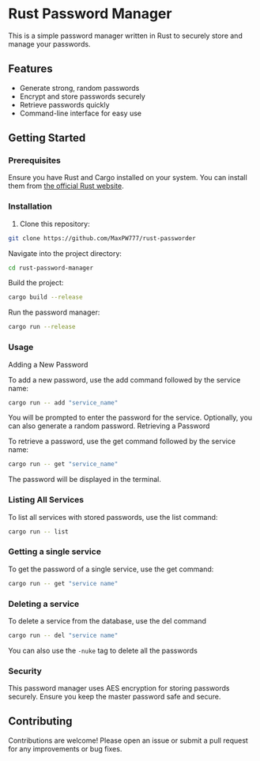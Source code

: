 # Rust Password Manager

This is a simple password manager written in Rust to securely store and manage your passwords.

## Features

- Generate strong, random passwords
- Encrypt and store passwords securely
- Retrieve passwords quickly
- Command-line interface for easy use

## Getting Started

### Prerequisites

Ensure you have Rust and Cargo installed on your system. You can install them from [the official Rust website](https://www.rust-lang.org/tools/install).

### Installation

1. Clone this repository:

```bash
git clone https://github.com/MaxPW777/rust-passworder
```

Navigate into the project directory:

```bash
cd rust-password-manager
```

Build the project:

```bash
cargo build --release
```

Run the password manager:

```bash
cargo run --release
```

### Usage

Adding a New Password

To add a new password, use the add command followed by the service name:

```bash
cargo run -- add "service_name"
```

You will be prompted to enter the password for the service. Optionally, you can also generate a random password.
Retrieving a Password

To retrieve a password, use the get command followed by the service name:

```bash
cargo run -- get "service_name"
```

The password will be displayed in the terminal.

### Listing All Services

To list all services with stored passwords, use the list command:

```bash
cargo run -- list
```

### Getting a single service

To get the password of a single service, use the get command:

```bash
cargo run -- get "service name"
```

### Deleting a service

To delete a service from the database, use the del command

```bash
cargo run -- del "service name"
```

You can also use the `-nuke` tag to delete all the passwords

### Security

This password manager uses AES encryption for storing passwords securely. Ensure you keep the master password safe and secure.

## Contributing

Contributions are welcome! Please open an issue or submit a pull request for any improvements or bug fixes.
